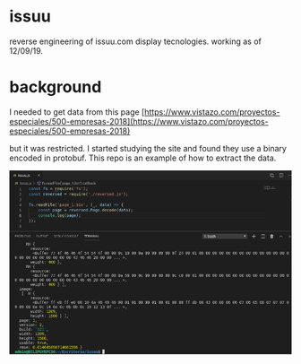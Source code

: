 # issuu
reverse engineering of issuu.com display tecnologies. working as of 12/09/19.

# background
I needed to get data from this page [https://www.vistazo.com/proyectos-especiales/500-empresas-2018](https://www.vistazo.com/proyectos-especiales/500-empresas-2018)

but it was restricted. I started studying the site and found they use a binary encoded in protobuf. This repo is an example of how to extract the data.

![issuu-demo](issuu-demo.png)
